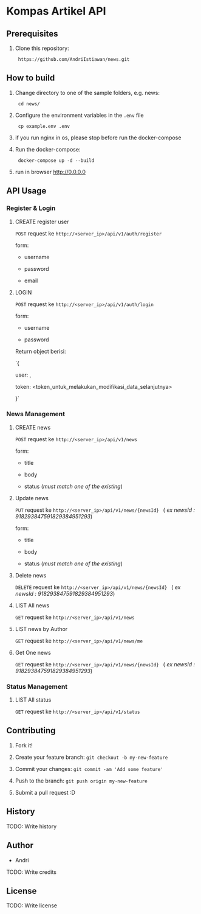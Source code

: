 
# Kompas Artikel API

## Prerequisites
1. Clone this repository:

		https://github.com/AndriIstiawan/news.git
		

## How to build
1. Change directory to one of the sample folders, e.g. news:

		cd news/

2. Configure the environment variables in the `.env` file

		cp example.env .env

3. if you run nginx in os, please stop before run the docker-compose

4. Run the docker-compose:

		docker-compose up -d --build

5. run in browser http://0.0.0.0
  

## API Usage


### Register & Login

1. CREATE register user

	`POST` request ke `http://<server_ip>/api/v1/auth/register`

	form:

	* username

	* password

	* email


2. LOGIN

	`POST` request ke `http://<server_ip>/api/v1/auth/login`

	form:

	* username

	* password

	Return object berisi:

	`{

	user: <username>,

	token: <token_untuk_melakukan_modifikasi_data_selanjutnya>

	}`

  

### News Management

1. CREATE news 

	`POST` request ke `http://<server_ip>/api/v1/news`

	form:

	* title

	* body

	* status (*must match one of the existing*)

2. Update news 

	`PUT` request ke `http://<server_ip>/api/v1/news/{newsId} ` ( *ex newsId : 918293847591829384951293*) 

	form:

	* title

	* body

	* status (*must match one of the existing*)

3. Delete news 

	`DELETE` request ke `http://<server_ip>/api/v1/news/{newsId} ` ( *ex newsId : 918293847591829384951293*)   

4. LIST All news

	`GET` request ke `http://<server_ip>/api/v1/news`

5. LIST news by Author

	`GET` request ke `http://<server_ip>/api/v1/news/me`

6. Get One news

	`GET` request ke `http://<server_ip>/api/v1/news/{newsId} ` ( *ex newsId : 918293847591829384951293*) 
	

### Status Management

1. LIST All status

	`GET` request ke `http://<server_ip>/api/v1/status`
	

## Contributing

  

1. Fork it!

2. Create your feature branch: `git checkout -b my-new-feature`

3. Commit your changes: `git commit -am 'Add some feature'`

4. Push to the branch: `git push origin my-new-feature`

5. Submit a pull request :D

  

## History

  

TODO: Write history

  

## Author

* Andri
  

TODO: Write credits

  

## License

  

TODO: Write license